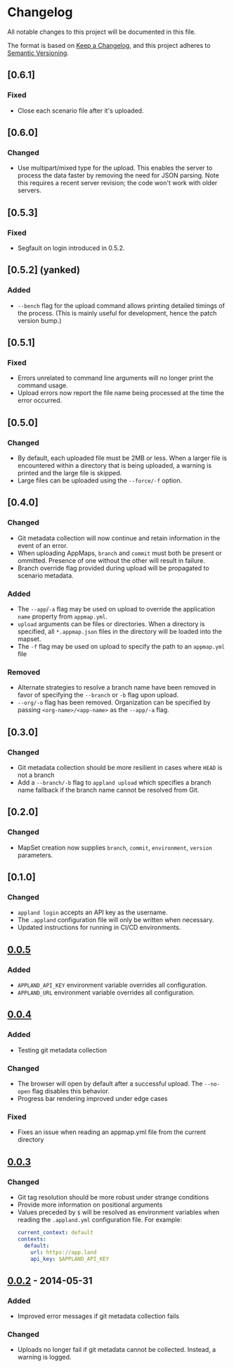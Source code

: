 # Changelog
All notable changes to this project will be documented in this file.

The format is based on [Keep a Changelog](https://keepachangelog.com/en/1.0.0/),
and this project adheres to [Semantic Versioning](https://semver.org/spec/v2.0.0.html).

## [0.6.1]
### Fixed
- Close each scenario file after it's uploaded.

## [0.6.0]
### Changed
- Use multipart/mixed type for the upload. This enables the server to process the data
  faster by removing the need for JSON parsing.
  Note this requires a recent server revision; the code won't work with older servers.

## [0.5.3]
### Fixed
- Segfault on login introduced in 0.5.2.

## [0.5.2] (yanked)
### Added
- `--bench` flag for the upload command allows printing detailed timings of the process.
  (This is mainly useful for development, hence the patch version bump.)

## [0.5.1]
### Fixed
- Errors unrelated to command line arguments will no longer print the command usage.
- Upload errors now report the file name being processed at the time the error occurred.

## [0.5.0]
### Changed
- By default, each uploaded file must be 2MB or less. When a larger file is encountered within a directory that is being uploaded, a warning is printed and the large file is skipped.
- Large files can be uploaded using the `--force/-f` option.

## [0.4.0]
### Changed
- Git metadata collection will now continue and retain information in the event
  of an error.
- When uploading AppMaps, `branch` and `commit` must both be present or ommitted.
  Presence of one without the other will result in failure.
- Branch override flag provided during upload will be propagated to scenario
  metadata.

### Added
- The `--app`/`-a` flag may be used on upload to override the application
  `name` property from `appmap.yml`.
- `upload` arguments can be files or directories. When a directory is specified,
  all `*.appmap.json` files in the directory will be loaded into the mapset.
- The `-f` flag may be used on upload to specify the path to an `appmap.yml` file

### Removed
- Alternate strategies to resolve a branch name have been removed in favor of
  specifying the `--branch` or `-b` flag upon upload.
- `--org/-o` flag has been removed. Organization can be specified by passing `<org-name>/<app-name>` as the `--app/-a` flag.

## [0.3.0]
### Changed
- Git metadata collection should be more resilient in cases where `HEAD` is not
  a branch
- Add a `--branch/-b` flag to `appland upload` which specifies a branch name
  fallback if the branch name cannot be resolved from Git.

## [0.2.0]
### Changed
- MapSet creation now supplies `branch`, `commit`, `environment`, `version`
  parameters.

## [0.1.0]
### Changed
- `appland login` accepts an API key as the username.
- The `.appland` configuration file will only be written when necessary.
- Updated instructions for running in CI/CD environments.

## [0.0.5]
### Added
- `APPLAND_API_KEY` environment variable overrides all configuration.
- `APPLAND_URL` environment variable overrides all configuration.

## [0.0.4]
### Added
- Testing git metadata collection

### Changed
- The browser will open by default after a successful upload. The `--no-open`
  flag disables this behavior.
- Progress bar rendering improved under edge cases

### Fixed
- Fixes an issue when reading an appmap.yml file from the current directory

## [0.0.3]
### Changed
- Git tag resolution should be more robust under strange conditions
- Provide more information on positional arguments
- Values preceded by `$` will be resolved as environment variables when reading
  the `.appland.yml` configuration file. For example:
  ```yml
  current_context: default
  contexts:
    default:
      url: https://app.land
      api_key: $APPLAND_API_KEY
  ```

## [0.0.2] - 2014-05-31
### Added
- Improved error messages if git metadata collection fails

### Changed
- Uploads no longer fail if git metadata cannot be collected. Instead, a warning
  is logged.


[0.0.5]: https://github.com/applandinc/appland-cli/releases/tag/0.0.5
[0.0.4]: https://github.com/applandinc/appland-cli/releases/tag/0.0.4
[0.0.3]: https://github.com/applandinc/appland-cli/releases/tag/0.0.3
[0.0.2]: https://github.com/applandinc/appland-cli/releases/tag/0.0.2
[0.0.1]: https://github.com/applandinc/appland-cli/releases/tag/0.0.1
